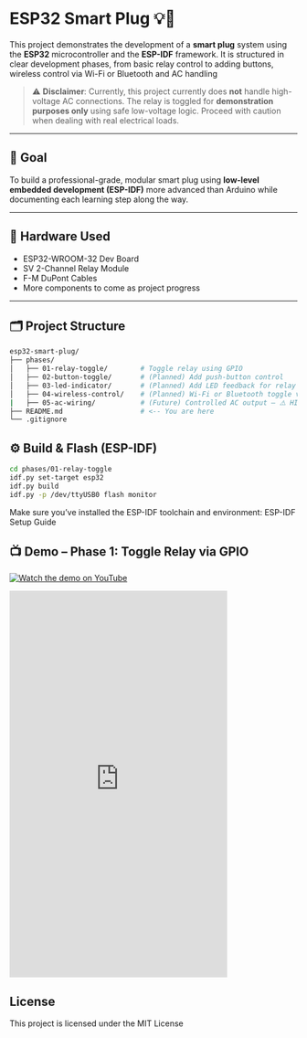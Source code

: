 # ESP32 Smart Plug 💡🔌

This project demonstrates the development of a **smart plug** system using the **ESP32** microcontroller and the **ESP-IDF** framework. It is structured in clear development phases, from basic relay control to adding buttons, wireless control via Wi-Fi or Bluetooth and AC handling

> ⚠️ **Disclaimer**: Currently, this project currently does **not** handle high-voltage AC connections. The relay is toggled for **demonstration purposes only** using safe low-voltage logic. Proceed with caution when dealing with real electrical loads.

---

## 🚀 Goal

To build a professional-grade, modular smart plug using **low-level embedded development (ESP-IDF)** more advanced than Arduino while documenting each learning step along the way.

---

## 🧱 Hardware Used

- ESP32-WROOM-32 Dev Board
- SV 2-Channel Relay Module
- F-M DuPont Cables
- More components to come as project progress

---

## 🗂 Project Structure

```bash
esp32-smart-plug/
├── phases/
│   ├── 01-relay-toggle/        # Toggle relay using GPIO
│   ├── 02-button-toggle/       # (Planned) Add push-button control
│   ├── 03-led-indicator/       # (Planned) Add LED feedback for relay state
│   ├── 04-wireless-control/    # (Planned) Wi-Fi or Bluetooth toggle via app/web   
|   ├── 05-ac-wiring/           # (Future) Controlled AC output — ⚠️ HIGH VOLTAGE
├── README.md                   # <-- You are here
└── .gitignore
```
## ⚙️ Build & Flash (ESP-IDF)

```bash
cd phases/01-relay-toggle
idf.py set-target esp32
idf.py build
idf.py -p /dev/ttyUSB0 flash monitor
```
Make sure you’ve installed the ESP-IDF toolchain and environment:
ESP-IDF Setup Guide

## 📺 Demo – Phase 1: Toggle Relay via GPIO

[![Watch the demo on YouTube](https://img.youtube.com/vi/0ckJTFtfJxI/0.jpg)](https://www.youtube.com/watch?v=0ckJTFtfJxI)

<iframe width="381" height="677" src="https://www.youtube.com/embed/0ckJTFtfJxI" title="Toggle Relay via GPIO" frameborder="0" allow="accelerometer; autoplay; clipboard-write; encrypted-media; gyroscope; picture-in-picture; web-share" referrerpolicy="strict-origin-when-cross-origin" allowfullscreen></iframe>


## License

This project is licensed under the MIT License 